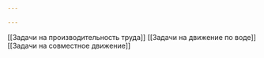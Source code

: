 ```yaml
---

---
```

[[Задачи на производительность труда]]
[[Задачи на движение по воде]]
[[Задачи на совместное движение]]
